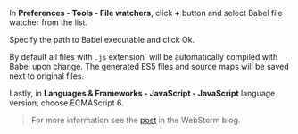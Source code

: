 In **Preferences - Tools - File watchers**, click **+** button and select Babel file watcher from the list.

Specify the path to Babel executable and click Ok.

By default all files with `.js` extension` will be automatically compiled with Babel upon change. The generated ES5 files and source maps will be saved next to original files.

Lastly, in **Languages & Frameworks - JavaScript - JavaScript** language version, choose ECMAScript 6.

<blockquote class="babel-callout babel-callout-info">
  <p>
    For more information see the <a href="https://blog.jetbrains.com/webstorm/2015/05/ecmascript-6-in-webstorm-transpiling#babelfilewatcher">post</a> in the WebStorm blog.
  </p>
</blockquote>
